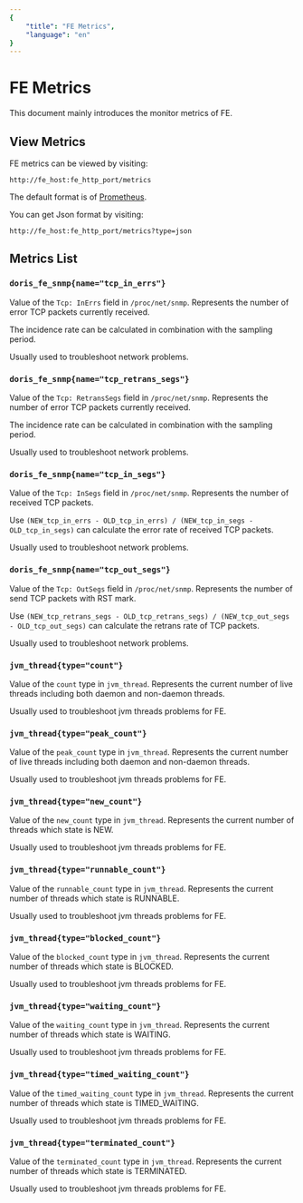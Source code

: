 ```yaml
---
{
    "title": "FE Metrics",
    "language": "en"
}
---
```


<!-- 
Licensed to the Apache Software Foundation (ASF) under one
or more contributor license agreements.  See the NOTICE file
distributed with this work for additional information
regarding copyright ownership.  The ASF licenses this file
to you under the Apache License, Version 2.0 (the
"License"); you may not use this file except in compliance
with the License.  You may obtain a copy of the License at

  http://www.apache.org/licenses/LICENSE-2.0

Unless required by applicable law or agreed to in writing,
software distributed under the License is distributed on an
"AS IS" BASIS, WITHOUT WARRANTIES OR CONDITIONS OF ANY
KIND, either express or implied.  See the License for the
specific language governing permissions and limitations
under the License.
-->

<!-- Please sort the metrics alphabetically -->

# FE Metrics

This document mainly introduces the monitor metrics of FE.

## View Metrics

FE metrics can be viewed by visiting:

`http://fe_host:fe_http_port/metrics`

The default format is of [Prometheus](https://prometheus.io/).

You can get Json format by visiting:

`http://fe_host:fe_http_port/metrics?type=json`

## Metrics List

### `doris_fe_snmp{name="tcp_in_errs"}`

Value of the `Tcp: InErrs` field in `/proc/net/snmp`. Represents the number of error TCP packets currently received.

The incidence rate can be calculated in combination with the sampling period.

Usually used to troubleshoot network problems.

### `doris_fe_snmp{name="tcp_retrans_segs"}`

Value of the `Tcp: RetransSegs` field in `/proc/net/snmp`. Represents the number of error TCP packets currently received.

The incidence rate can be calculated in combination with the sampling period.

Usually used to troubleshoot network problems.

### `doris_fe_snmp{name="tcp_in_segs"}`

Value of the `Tcp: InSegs` field in `/proc/net/snmp`. Represents the number of received TCP packets.

Use `(NEW_tcp_in_errs - OLD_tcp_in_errs) / (NEW_tcp_in_segs - OLD_tcp_in_segs)` can calculate the error rate of received TCP packets.

Usually used to troubleshoot network problems.

### `doris_fe_snmp{name="tcp_out_segs"}`

Value of the `Tcp: OutSegs` field in `/proc/net/snmp`. Represents the number of send TCP packets with RST mark.

Use `(NEW_tcp_retrans_segs - OLD_tcp_retrans_segs) / (NEW_tcp_out_segs - OLD_tcp_out_segs)` can calculate the retrans rate of TCP packets.

Usually used to troubleshoot network problems.

### `jvm_thread{type="count"}`

Value of the `count` type in `jvm_thread`. Represents the current number of live threads including both daemon and non-daemon threads.

Usually used to troubleshoot jvm threads problems for FE.

### `jvm_thread{type="peak_count"}`

Value of the `peak_count` type in `jvm_thread`. Represents the current number of live threads including both daemon and non-daemon threads.

Usually used to troubleshoot jvm threads problems for FE.

### `jvm_thread{type="new_count"}`

Value of the `new_count` type in `jvm_thread`. Represents the current number of threads which state is NEW.

Usually used to troubleshoot jvm threads problems for FE.

### `jvm_thread{type="runnable_count"}`

Value of the `runnable_count` type in `jvm_thread`. Represents the current number of threads which state is RUNNABLE.

Usually used to troubleshoot jvm threads problems for FE.

### `jvm_thread{type="blocked_count"}`

Value of the `blocked_count` type in `jvm_thread`. Represents the current number of threads which state is BLOCKED.

Usually used to troubleshoot jvm threads problems for FE.

### `jvm_thread{type="waiting_count"}`

Value of the `waiting_count` type in `jvm_thread`. Represents the current number of threads which state is WAITING.

Usually used to troubleshoot jvm threads problems for FE.

### `jvm_thread{type="timed_waiting_count"}`

Value of the `timed_waiting_count` type in `jvm_thread`. Represents the current number of threads which state is TIMED_WAITING.

Usually used to troubleshoot jvm threads problems for FE.

### `jvm_thread{type="terminated_count"}`

Value of the `terminated_count` type in `jvm_thread`. Represents the current number of threads which state is TERMINATED.

Usually used to troubleshoot jvm threads problems for FE.
